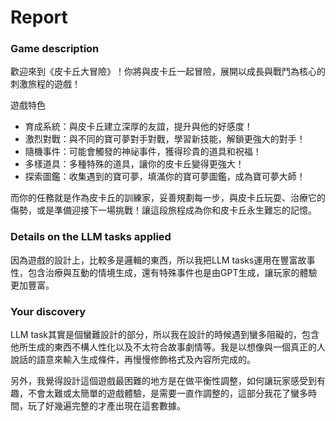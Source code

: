 # Report
### Game description
歡迎來到《皮卡丘大冒險》！你將與皮卡丘一起冒險，展開以成長與戰鬥為核心的刺激旅程的遊戲！

遊戲特色
- 育成系統：與皮卡丘建立深厚的友誼，提升與他的好感度！
- 激烈對戰：與不同的寶可夢對手對戰，學習新技能，解鎖更強大的對手！
- 隨機事件：可能會觸發的神祕事件，獲得珍貴的道具和祝福！
- 多樣道具：多種特殊的道具，讓你的皮卡丘變得更強大！
- 探索圖鑑：收集遇到的寶可夢，填滿你的寶可夢圖鑑，成為寶可夢大師！

而你的任務就是作為皮卡丘的訓練家，妥善規劃每一步，與皮卡丘玩耍、治療它的傷勢，或是準備迎接下一場挑戰！讓這段旅程成為你和皮卡丘永生難忘的記憶。
### Details on the LLM tasks applied
因為遊戲的設計上，比較多是邏輯的東西，所以我把LLM tasks運用在豐富故事性，包含治療與互動的情境生成，還有特殊事件也是由GPT生成，讓玩家的體驗更加豐富。
### Your discovery
LLM task其實是個蠻難設計的部分，所以我在設計的時候遇到蠻多阻礙的，包含他所生成的東西不構人性化以及不太符合故事劇情等。我是以想像與一個真正的人說話的語意來輸入生成條件，再慢慢修飾格式及內容所完成的。

另外，我覺得設計這個遊戲最困難的地方是在做平衡性調整，如何讓玩家感受到有趣，不會太難或太簡單的遊戲體驗，是需要一直作調整的，這部分我花了蠻多時間，玩了好幾遍完整的才產出現在這套數據。
